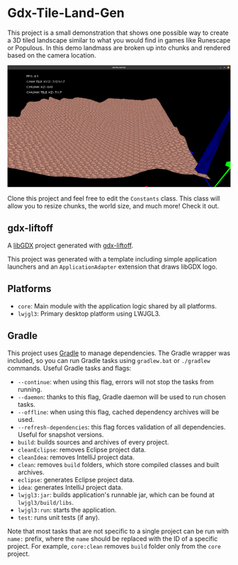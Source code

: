 # Gdx-Tile-Land-Gen

This project is a small demonstration that shows one possible way to create a 3D tiled landscape
similar to what you would find in games like Runescape or Populous. In this demo landmass are broken up into chunks
and rendered based on the camera location.

![Program-Preview](https://github.com/unenergizer/Gdx-Tile-Land-Gen/blob/master/screenshot.png)

Clone this project and feel free to edit the `Constants` class. This class will allow you to resize chunks, the world size, and much more! Check it out.

## gdx-liftoff
A [libGDX](https://libgdx.com/) project generated with [gdx-liftoff](https://github.com/tommyettinger/gdx-liftoff).

This project was generated with a template including simple application launchers and an `ApplicationAdapter` extension that draws libGDX logo.

## Platforms

- `core`: Main module with the application logic shared by all platforms.
- `lwjgl3`: Primary desktop platform using LWJGL3.

## Gradle

This project uses [Gradle](http://gradle.org/) to manage dependencies.
The Gradle wrapper was included, so you can run Gradle tasks using `gradlew.bat` or `./gradlew` commands.
Useful Gradle tasks and flags:

- `--continue`: when using this flag, errors will not stop the tasks from running.
- `--daemon`: thanks to this flag, Gradle daemon will be used to run chosen tasks.
- `--offline`: when using this flag, cached dependency archives will be used.
- `--refresh-dependencies`: this flag forces validation of all dependencies. Useful for snapshot versions.
- `build`: builds sources and archives of every project.
- `cleanEclipse`: removes Eclipse project data.
- `cleanIdea`: removes IntelliJ project data.
- `clean`: removes `build` folders, which store compiled classes and built archives.
- `eclipse`: generates Eclipse project data.
- `idea`: generates IntelliJ project data.
- `lwjgl3:jar`: builds application's runnable jar, which can be found at `lwjgl3/build/libs`.
- `lwjgl3:run`: starts the application.
- `test`: runs unit tests (if any).

Note that most tasks that are not specific to a single project can be run with `name:` prefix, where the `name` should be replaced with the ID of a specific project.
For example, `core:clean` removes `build` folder only from the `core` project.
